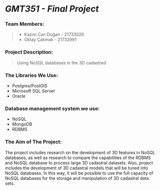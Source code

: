 # *GMT351 - Final Project*

### Team Members:
 > - Kazım Can Doğan - 21733026
 > - Oktay Çakmak - 21732991
 
  
 ### Project Description: 
> Using NoSQL databases in the 3D cadastred

### The Libraries We Use: 
- Postgres/PostGIS 
- Microsoft SQL Server
- Oracle
 ### Database management system  we use:
 - NoSQL
 - MongoDB
 - RDBMS 
 
 ### The Aim of The Project: 
The project includes research on the development of 3D features in NoSQL databases, as well as research to compare the capabilities of the RDBMS and NoSQL database to process large 3D cadastral datasets. Also, project includes the development of 3D cadastral models that will be tuned into NoSQL databases. In this way, it will be possible to use the full capacity of NoSQL databases for the storage and manipulation of 3D cadastral data sets.
 
 
  

